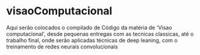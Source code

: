 # visaoComputacional
Aqui serão colocados o compilado de Código da matéria de 'Visao computacional', desde pequenas entregas com as tecnicas classicas, até o trabalho final, onde serão aplicadas técnicas de deep leaning, com o treinamento de redes neurais convolucionais

